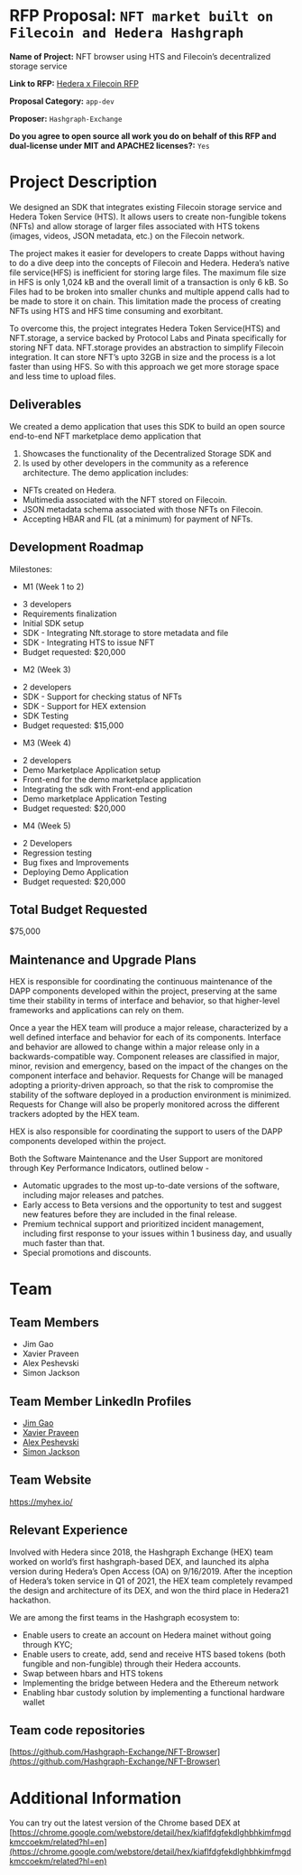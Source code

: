 # RFP Proposal: `NFT market built on Filecoin and Hedera Hashgraph`

**Name of Project:** NFT browser using HTS and Filecoin’s decentralized storage service

**Link to RFP:** [Hedera x Filecoin RFP](https://github.com/filecoin-project/devgrants/blob/master/rfps/hedera-and-filecoin.md)

**Proposal Category:** `app-dev`

**Proposer:** `Hashgraph-Exchange`

**Do you agree to open source all work you do on behalf of this RFP and dual-license under MIT and APACHE2 licenses?:** `Yes`

# Project Description

We designed an SDK that integrates existing Filecoin storage service and Hedera
Token Service (HTS). It allows users to create non-fungible tokens (NFTs) and allow
storage of larger files associated with HTS tokens (images, videos, JSON metadata,
etc.) on the Filecoin network.

The project makes it easier for developers to create Dapps without having to do a dive
deep into the concepts of Filecoin and Hedera. Hedera’s native file service(HFS) is
inefficient for storing large files. The maximum file size in HFS is only 1,024 kB and the
overall limit of a transaction is only 6 kB. So Files had to be broken into smaller chunks
and multiple append calls had to be made to store it on chain. This limitation made the
process of creating NFTs using HTS and HFS time consuming and exorbitant.

To overcome this, the project integrates Hedera Token Service(HTS) and NFT.storage,
a service backed by Protocol Labs and Pinata specifically for storing NFT data.
NFT.storage provides an abstraction to simplify Filecoin integration. It can store NFT’s
upto 32GB in size and the process is a lot faster than using HFS. So with this approach
we get more storage space and less time to upload files.

## Deliverables

We created a demo application that uses this SDK to build an open source end-to-end
NFT marketplace demo application that
1. Showcases the functionality of the Decentralized Storage SDK and
2. Is used by other developers in the community as a reference architecture.
The demo application includes:
* NFTs created on Hedera.
* Multimedia associated with the NFT stored on Filecoin.
* JSON metadata schema associated with those NFTs on Filecoin.
* Accepting HBAR and FIL (at a minimum) for payment of NFTs.

## Development Roadmap

Milestones:
- M1 (Week 1 to 2) 
 * 3 developers
 * Requirements finalization
 * Initial SDK setup
 * SDK - Integrating Nft.storage to store metadata and file
 * SDK - Integrating HTS to issue NFT
 * Budget requested: $20,000
- M2 (Week 3) 
 * 2 developers
 * SDK - Support for checking status of NFTs
 * SDK - Support for HEX extension
 * SDK Testing
 * Budget requested: $15,000
- M3 (Week 4)
 * 2 developers
 * Demo Marketplace Application setup
 * Front-end for the demo marketplace application
 * Integrating the sdk with Front-end application
 * Demo marketplace Application Testing
 * Budget requested: $20,000
- M4 (Week 5) 
 * 2 Developers
 * Regression testing
 * Bug fixes and Improvements
 * Deploying Demo Application
 * Budget requested: $20,000
## Total Budget Requested

$75,000

## Maintenance and Upgrade Plans

HEX is responsible for coordinating the continuous maintenance of the DAPP
components developed within the project, preserving at the same time their stability in
terms of interface and behavior, so that higher-level frameworks and applications can
rely on them.

Once a year the HEX team will produce a major release, characterized by a well defined
interface and behavior for each of its components. Interface and behavior are allowed to
change within a major release only in a backwards-compatible way.
Component releases are classified in major, minor, revision and emergency, based on
the impact of the changes on the component interface and behavior.
Requests for Change will be managed adopting a priority-driven approach, so that the
risk to compromise the stability of the software deployed in a production environment is
minimized. Requests for Change will also be properly monitored across the different
trackers adopted by the HEX team.

HEX is also responsible for coordinating the support to users of the DAPP components
developed within the project.

Both the Software Maintenance and the User Support are monitored through Key
Performance Indicators, outlined below -

* Automatic upgrades to the most up-to-date versions of the software, including major
releases and patches.
* Early access to Beta versions and the opportunity to test and suggest new features
before they are included in the final release.
* Premium technical support and prioritized incident management, including first
response to your issues within 1 business day, and usually much faster than that.
* Special promotions and discounts.

# Team

## Team Members

- Jim Gao
- Xavier Praveen
- Alex Peshevski
- Simon Jackson

## Team Member LinkedIn Profiles

- [Jim Gao](https://www.linkedin.com/in/jim-gao-a93369207/)
- [Xavier Praveen](https://www.linkedin.com/in/xavierpraveen/)
- [Alex Peshevski](https://www.linkedin.com/in/alzoo/)
- [Simon Jackson](https://www.linkedin.com/in/simon-jackson-72856aa3/)

## Team Website

https://myhex.io/

## Relevant Experience

Involved with Hedera since 2018, the Hashgraph Exchange (HEX) team worked on
world’s first hashgraph-based DEX, and launched its alpha version during Hedera’s
Open Access (OA) on 9/16/2019. After the inception of Hedera’s token service in Q1 of
2021, the HEX team completely revamped the design and architecture of its DEX, and
won the third place in Hedera21 hackathon.

We are among the first teams in the Hashgraph ecosystem to:

  * Enable users to create an account on Hedera mainet without going through KYC;
  * Enable users to create, add, send and receive HTS based tokens (both fungible
    and non-fungible) through their Hedera accounts.
  * Swap between hbars and HTS tokens
  * Implementing the bridge between Hedera and the Ethereum network
  * Enabling hbar custody solution by implementing a functional hardware wallet

## Team code repositories

[https://github.com/Hashgraph-Exchange/NFT-Browser](https://github.com/Hashgraph-Exchange/NFT-Browser)

# Additional Information

You can try out the latest version of the Chrome based DEX at 
[https://chrome.google.com/webstore/detail/hex/kiaflfdgfekdlghbhkimfmgdkmccoekm/related?hl=en](https://chrome.google.com/webstore/detail/hex/kiaflfdgfekdlghbhkimfmgdkmccoekm/related?hl=en)
